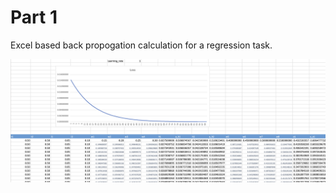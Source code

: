 
# Part 1

Excel based back propogation calculation for a regression task. 

![image](back_prop_screenshot.png)